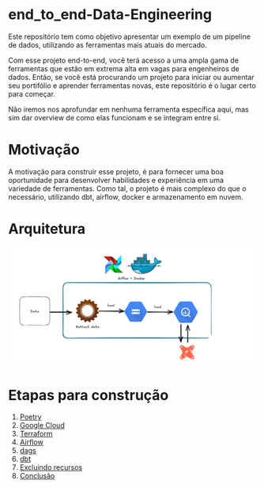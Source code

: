 # end_to_end-Data-Engineering

Este repositório tem como objetivo apresentar um exemplo de um pipeline de dados, utilizando as ferramentas mais atuais do mercado.

Com esse projeto end-to-end, você terá acesso a uma ampla gama de ferramentas que estão em extrema alta em vagas para engenheiros de dados. Então, se você está procurando um projeto para iniciar ou aumentar seu portifólio e aprender ferramentas novas, este repositório é o lugar certo para começar.

Não iremos nos aprofundar em nenhuma ferramenta específica aqui, mas sim dar overview de como elas funcionam e se integram entre si.

# Motivação

A motivação para construir esse projeto, é para fornecer uma boa oportunidade para desenvolver habilidades e experiência em uma variedade de ferramentas. Como tal, o projeto é mais complexo do que o necessário, utilizando dbt, airflow, docker e armazenamento em nuvem.

# Arquitetura

![Arquitetura](Imagens/arquitetura.png)

# Etapas para construção

1. [Poetry](instrucoes/poetry.md)
2. [Google Cloud](instrucoes/google-cloud.md)
3. [Terraform](instrucoes/terraform.md)
4. [Airflow](instrucoes/docker_airflow.md)
5. [dags](instrucoes/dags.md)
6. [dbt](instrucoes/dbt.md)
7. [Excluindo recursos](instrucoes/destroy.md)
8. [Conclusão](instrucoes/conclusao.md)
